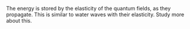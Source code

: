 The energy is stored by the elasticity of the quantum fields, as they propagate. This is similar to water waves with their elasticity. Study more about this.
